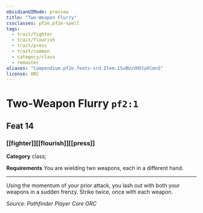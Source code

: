 ```yaml
---
obsidianUIMode: preview
title: "Two-Weapon Flurry"
cssclasses: pf2e,pf2e-spell
tags:
  - trait/fighter
  - trait/flourish
  - trait/press
  - trait/common
  - category/class
  - remaster
aliases: "Compendium.pf2e.feats-srd.Item.1SvBUzVH5tp0lmn5"
license: ORC
---
```

# Two-Weapon Flurry `pf2:1`
## Feat 14
### [[fighter]][[flourish]][[press]]

**Category** class; 




**Requirements** You are wielding two weapons, each in a different hand.

* * *

Using the momentum of your prior attack, you lash out with both your weapons in a sudden frenzy. Strike twice, once with each weapon.

*Source: Pathfinder Player Core*
*ORC*